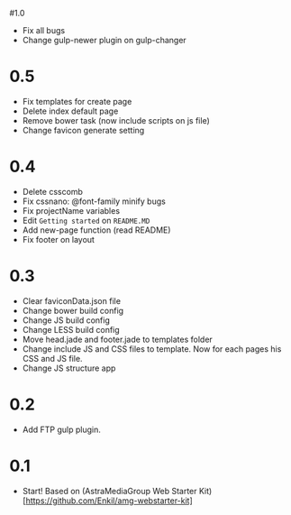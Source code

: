 #1.0
* Fix all bugs
* Change gulp-newer plugin on gulp-changer

# 0.5
* Fix templates for create page
* Delete index default page
* Remove bower task (now include scripts on js file)
* Change favicon generate setting

# 0.4
* Delete csscomb
* Fix cssnano: @font-family minify bugs
* Fix projectName variables
* Edit `Getting started` on `README.MD`
* Add new-page function (read README)
* Fix footer on layout

# 0.3
* Clear faviconData.json file
* Change bower build config
* Change JS build config
* Change LESS build config
* Move head.jade and footer.jade to templates folder
* Change include JS and CSS files to template. Now for each pages his CSS and JS file.
* Change JS structure app

# 0.2
* Add FTP gulp plugin.

# 0.1
* Start! Based on (AstraMediaGroup Web Starter Kit)[https://github.com/Enkil/amg-webstarter-kit]